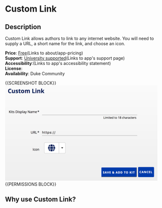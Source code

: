 # Custom Link

## Description
Custom Link allows authors to link to any internet website. You will need to supply a URL, a short name for the link, and choose an icon.

**Price**: [Free]()(Links to about/app-pricing)  
**Support**: [University supported]()(Links to app's support page)  
**Accessibility**:[]()(Links to app's accessibility statement)  
**License**: [](https://wordpress.org/about/license/)  
**Availability**: Duke Community  

{{SCREENSHOT BLOCK}}
![Screenshot of Custom Link interface](./CustomLinkScreenshot.png)
{{PERMISSIONS BLOCK}}

## Why use Custom Link?
<!--
### Pedagogy
#### Generalized use cases of how one could use this tool for teaching

#### how it alters relationship between faculty/students

#### learning science

#### affordances

### Excellence & Design

### Accessibility & Ubiquity

### Openness

### Standards-driven

### Scalable & Sustainable

### Security, Privacy, & Analytics

### Procurement & Licensing

### Support

### Exclusions
-->
